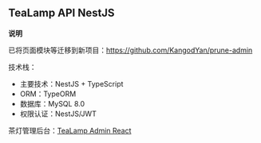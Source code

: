 ## TeaLamp API NestJS
**说明**

已将页面模块等迁移到新项目：https://github.com/KangodYan/prune-admin

技术栈：

- 主要技术：NestJS + TypeScript
- ORM：TypeORM
- 数据库：MySQL 8.0
- 权限认证：NestJS/JWT

茶灯管理后台：[TeaLamp Admin React](https://github.com/KangodYan/tealamp-admin-react)
